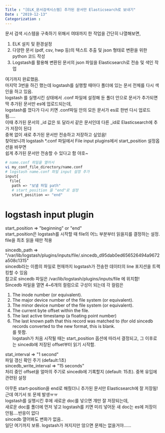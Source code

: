 ```yaml
---
Title : "[ELK_문서검색시스템] 추가된 문서만 Elasticsearch로 보내기"
Date : "2019-12-13"
Categorization :
---
```


문서 검색 시스템을 구축하기 위해서 여태까지 한 작업을 간단히 나열해보면,  
1. ELK 설치 및 환경설정  
2. 다양한 문서 (pdf, csv, hwp 등)의 텍스트 추출 및 json 형태로 변환을 위한 python 코드 작성  
3. Logstash를 활용해 변환된 문서의 json 파일을 Elasticsearch로 전송 및 색인 작업

여기까지 완료했음.  
마지막 3번을 하긴 했는데 logstash를 실행할 때마다 폴더에 있는 문서 전체를 다시 색인을 하고 있음.  
logstash 를 실행시킨 상태에서 .conf 파일에 설정해 둔 폴더 안으로 문서가 추가되면  
딱 추가된 문서만 es에 업로드되는데,  
logstash를 껐다가 다시 키면 .conf파일 안의 모든 문서가 es로 한번 다시 업로드 됨.....  
이때 추가된 문서의 _id 값은 또 달라서 같은 문서인데 다른 _id로 Elasticsearch에 추가 저장이 된댜  
중복 없이 새로 추가된 문서만 전송하고 저장하고 싶었음!  
찾아보니까 logstash *.conf 파일에서 File input plugins에서 start_position 설정옵션을 바꾸면  
쉽게 추가된 문서만 전송할 수 있다고 함 야호~  

```bash
# name.conf 파일을 열어서
vi my_conf_file_directory/name.conf
# logstash name.conf 파일 input 설정 추가
input{
  file{
   path => "보낼 파일 path"
   # start_position 을 "end"로 설정
   start_position => "end"  
```
  
# logstash input plugin 
start_position => "beginning" or "end"  
start_position은 logstash를 시작할 때 file의 어느 부분부터 읽을지를 결정하는 설정. file을 최초 읽을 때만 적용  
  
sincedb_path => "/var/lib/logstash/plugins/inputs/file/.sincedb_d95dab0ed656526494a9672a508c1315"  
sincedb라는 이름의 파일로 현재까지 logstash가 전송한 데이터의 line 포지션을 트랙킹할 수 있음  
참고로 sincedb 파일은 /var/lib/logstash/plugins/inputs/file 에 위치함!  
Sincedb 파일을 열면 4~6개의 컬럼으로 구성이 되는데 각 컬럼은  
1. The inode number (or equivalent).  
2. The major device number of the file system (or equivalent).  
3. The minor device number of the file system (or equivalent).  
4. The current byte offset within the file.  
5. The last active timestamp (a floating point number)  
6. The last known path that this record was matched to (for old sincedb records converted to the new format, this is blank.  
를 뜻함.  
logstash가 처음 시작될 때는 start_position 옵션에 따라서 결정되고, 그 이후로는 sincedb에 저장된 offset부터 읽기 시작함.
   
stat_interval => "1 second"  
파일 갱신 확인 주기 (default:1초)  
sincedb_write_interval => "15 seconds"  
처리 중인 offset을 얼마의 주기로 sincedb에 기록할지 (default: 15초). 중복 유입에 관련된 설정  
  
아무튼 start-position을 end로 해줬더니 추가된 문서만 Elasticsearch에 잘 저장됨!
근데 여기서 또 문제 발생ㅠㅠ  
logstash를 실행시킨 후에 새로운 doc를 넣으면 걔만 잘 저장되는데,  
새로운 doc를 폴더에 먼저 넣고 logstash를 키면 미리 넣어둔 새 doc는 es에 저장이 안됨....반응이 없다  
sincedb 열어봐도 변화가 없음..  
일단 여기까지 보류. logstash가 꺼지지만 않으면 문제는 없을거야......
